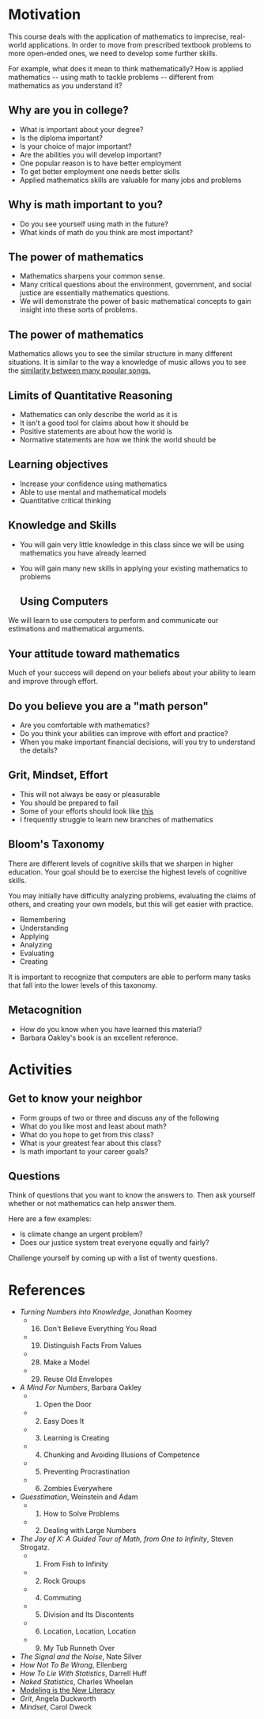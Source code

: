 # Motivation

This course deals with the application of mathematics to imprecise,
real-world applications.  In order to move from prescribed textbook
problems to more open-ended ones, we need to develop some further
skills.

For example, what does it mean to think mathematically?  How is applied
mathematics -- using math to tackle problems --
different from mathematics as you understand it?

## Why are you in college?

- What is important about your degree?
- Is the diploma important?
- Is your choice of major important?
- Are the abilities you will develop important?
- One popular reason is to have better employment
- To get better employment one needs better skills
- Applied mathematics skills are valuable for many jobs and problems

## Why is math important to you?

- Do you see yourself using math in the future?
- What kinds of math do you think are most important?

## The power of mathematics

- Mathematics sharpens your common sense.
- Many critical questions about the environment, government, and social
justice are essentially mathematics questions.
- We will demonstrate the power of basic mathematical concepts to gain
insight into these sorts of problems.

## The power of mathematics

Mathematics allows you to see the similar structure in many different
situations.  It is similar to the way a knowledge of music allows you to
see the
[similarity between many popular
songs.](https://www.youtube.com/watch?v=QpB_40hYjXU)

## Limits of Quantitative Reasoning

- Mathematics can only describe the world as it is
- It isn't a good tool for claims about how it should be
- Positive statements are about how the world is
- Normative statements are how we think the world should be

## Learning objectives

- Increase your confidence using mathematics
- Able to use mental and mathematical models
- Quantitative critical thinking

## Knowledge and Skills

- You will gain very little knowledge in this class since we will be
    using mathematics you have already learned
- You will gain many new skills in applying your existing mathematics to
    problems

    ## Using Computers

We will learn to use computers to perform and communicate our
estimations and mathematical arguments.


## Your attitude toward mathematics

Much of your success will depend on your beliefs about your ability to
learn and improve through effort.

## Do you believe you are a "math person"

- Are you comfortable with mathematics?
- Do you think your abilities can improve with effort and practice?
- When you make important financial decisions, will you try to
    understand the details?

## Grit, Mindset, Effort

- This will not always be easy or pleasurable
- You should be prepared to fail
- Some of your efforts should look like [this](https://t.co/gpISMANVMz)
- I frequently struggle to learn new branches of mathematics


## Bloom's Taxonomy

There are different levels of cognitive skills that we sharpen in higher
education.  Your goal should be to exercise the highest levels of
cognitive skills.

You may initially have difficulty analyzing problems, evaluating the
claims of others, and creating your own models, but this will get easier
with practice.

- Remembering
- Understanding
- Applying
- Analyzing
- Evaluating
- Creating

It is important to recognize that computers are able to perform many
tasks that fall into the lower levels of this taxonomy.

## Metacognition

- How do you know when you have learned this material?
- Barbara Oakley's book is an excellent reference.

# Activities

## Get to know your neighbor
- Form groups of two or three and discuss any of the following
- What do you like most and least about math?
- What do you hope to get from this class?
- What is your greatest fear about this class?
- Is math important to your career goals?
<!-- now introduce your neighbor to the class -->

## Questions

Think of questions that you want to know the answers to.  Then ask
yourself whether or not mathematics can help answer them.

Here are a few examples:

- Is climate change an urgent problem?
- Does our justice system treat everyone equally and fairly?

Challenge yourself by coming up with a list of twenty questions.


# References

- *Turning Numbers into Knowledge*, Jonathan Koomey
    - 16. Don't Believe Everything You Read
    - 19. Distinguish Facts From Values
    - 28. Make a Model
    - 29. Reuse Old Envelopes
- *A Mind For Numbers*, Barbara Oakley
    - 1. Open the Door
    - 2. Easy Does It
    - 3. Learning is Creating
    - 4. Chunking and Avoiding Illusions of Competence
    - 5. Preventing Procrastination
    - 6. Zombies Everywhere
- *Guesstimation*, Weinstein and Adam
    - 1. How to Solve Problems
    - 2. Dealing with Large Numbers
- *The Joy of X: A Guided Tour of Math, from One to Infinity*, Steven Strogatz.
    - 1. From Fish to Infinity
    - 2. Rock Groups
    - 4. Commuting
    - 5. Division and Its Discontents
    - 6. Location, Location, Location
    - 9. My Tub Runneth Over
- *The Signal and the Noise*, Nate Silver
- *How Not To Be Wrong*, Ellenberg
- *How To Lie With Statistics*, Darrell Huff
- *Naked Statistics*, Charles Wheelan
- [Modeling is the New Literacy](http://www.chris-granger.com/2015/01/26/coding-is-not-the-new-literacy/)
- *Grit*, Angela Duckworth
- *Mindset*, Carol Dweck


